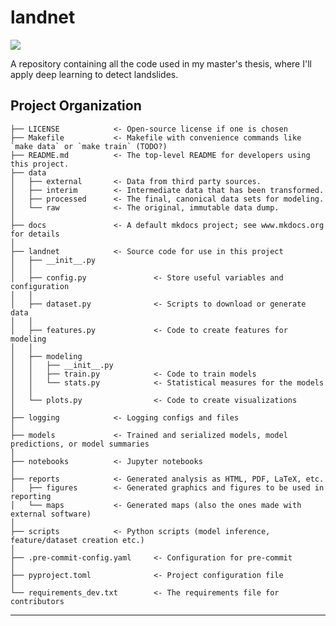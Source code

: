 # landnet

<a target="_blank" href="https://cookiecutter-data-science.drivendata.org/">
    <img src="https://img.shields.io/badge/CCDS-Project%20template-328F97?logo=cookiecutter" />
</a>

A repository containing all the code used in my master's thesis, where I'll apply deep learning to detect landslides.

## Project Organization

```
├── LICENSE            <- Open-source license if one is chosen
├── Makefile           <- Makefile with convenience commands like `make data` or `make train` (TODO?)
├── README.md          <- The top-level README for developers using this project.
├── data
│   ├── external       <- Data from third party sources.
│   ├── interim        <- Intermediate data that has been transformed.
│   ├── processed      <- The final, canonical data sets for modeling.
│   └── raw            <- The original, immutable data dump.
│
├── docs               <- A default mkdocs project; see www.mkdocs.org for details
│
├── landnet            <- Source code for use in this project
│   ├── __init__.py
│   │
│   ├── config.py               <- Store useful variables and configuration
│   │
│   ├── dataset.py              <- Scripts to download or generate data
│   │
│   ├── features.py             <- Code to create features for modeling
│   │
│   ├── modeling
│   │   ├── __init__.py
│   │   ├── train.py            <- Code to train models
│   │   └── stats.py            <- Statistical measures for the models
│   │
│   └── plots.py                <- Code to create visualizations
│
├── logging            <- Logging configs and files
│
├── models             <- Trained and serialized models, model predictions, or model summaries
│
├── notebooks          <- Jupyter notebooks
│
├── reports            <- Generated analysis as HTML, PDF, LaTeX, etc.
│   ├── figures        <- Generated graphics and figures to be used in reporting
│   └── maps           <- Generated maps (also the ones made with external software)
│
├── scripts            <- Python scripts (model inference, feature/dataset creation etc.)
│
├── .pre-commit-config.yaml     <- Configuration for pre-commit
│
├── pyproject.toml              <- Project configuration file
│
└── requirements_dev.txt        <- The requirements file for contributors
```
--------

